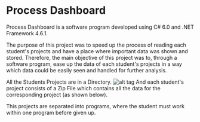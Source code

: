 # Process Dashboard

Process Dashboard is a software program developed using C# 6.0 and .NET Framework 4.6.1. 

The purpose of this project was to speed up the process of reading each student's projects and have a place where important data was shown and stored. 
Therefore, the main objective of this project was to, through a software program, ease up the data of each student's projects in a way which data could be easily seen and handled for further analysis.

All the Students Projects are in a Directory.
![alt tag](https://cloud.githubusercontent.com/assets/6753760/17915427/11c89d94-6970-11e6-8936-59b625ac234c.png)
And each student's project consists of a Zip File which contains all the data for the corresponding project (as shown below).


This projects are separated into programs, where the student must work within one program before given up.

